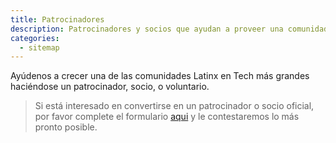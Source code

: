 ```yaml
---
title: Patrocinadores
description: Patrocinadores y socios que ayudan a proveer una comunidad inclusiva.
categories:
  - sitemap
---
```


Ayúdenos a crecer una de las comunidades Latinx en Tech más grandes haciéndose un patrocinador, socio, o voluntario.

> Si está interesado en convertirse en un patrocinador o socio oficial, por favor complete el formulario [aqui](https://techqueria.org/en/support-us) y le contestaremos lo más pronto posible.
